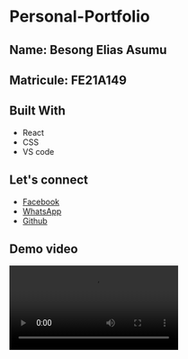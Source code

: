 # Personal-Portfolio

## Name: Besong Elias Asumu
## Matricule: FE21A149

## Built With

- React
- CSS
- VS code

## Let's connect

- [Facebook](https://facebook.com/ebesong.as)
- [WhatsApp](https://wa.me/+237651606806)
- [Github](https://github.com/Asumu22)

## Demo video
![Watch Now](../portfolio/src/components/demo%20video/demo.mp4)
